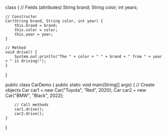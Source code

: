 class  {
    // Fields (attributes)
    String brand;
    String color;
    int years;

    // Constructor
    Car(String brand, String color, int year) {
        this.brand = brand;
        this.color = color;
        this.year = year;
    }

    // Method
    void drive() {
        System.out.println("The " + color + " " + brand + " from " + year + " is driving!");
    }
}

public class CarDemo {
    public static void main(String[] args) {
        // Create objects
        Car car1 = new Car("Toyota", "Red", 2020);
        Car car2 = new Car("BMW", "Black", 2022);

        // Call methods
        car1.drive();
        car2.drive();
    }
}

